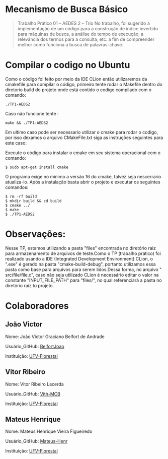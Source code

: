 # Mecanismo de Busca Básico 
> Trabalho Prático 01 – AEDES 2 – Trio
No trabalho, foi sugerido a implementação de um código para a construção de índice invertido para máquinas de busca, a análise do tempo de execução, a relevância dos termos para a consulta, etc. a fim de compreender melhor como funciona a busca de palavras-chave.

# Compilar o codigo no Ubuntu
Como o código foi feito por meio da IDE CLion então utilizaremos da cmakefile para compilar o código, primeiro tente rodar o Makefile dentro do diretorio build do projeto onde está contido o codigo compilado com o comando:
~~~
./TP1-AEDS2
~~~
Caso não funcione tente :
~~~
make && ./TP1-AEDS2
~~~
Em ultimo caso pode ser necessario utilizar o cmake para rodar o codigo, por isso dexamos o arquivo CMakeFile.txt siga as instruções seguintes para este caso:

Execute o código para instalar o cmake em seu sistema operacional com o comando:
~~~
$ sudo apt-get install cmake
~~~
O programa exige no minimo a versão 16 do cmake, talvez seja nescerrario atualiza-lo. Após a instalação basta abrir o projeto e executar os seguintes comandos:
~~~
$ rm -rf build
$ mkdir build && cd build
$ cmake ../
$ make 
$ ./TP1-AEDS2
~~~
# Observações:
Nesse TP, estamos utilizando a pasta "files" encontrada no diretório raiz para armazenamento de arquivos de teste.Como o TP (trabalho prático) foi realizado usando a IDE (Integrated Development Environment) CLion, o ".exe" é gerado na pasta "cmake-build-debug", portanto utilizamos essa pasta como base para arquivos para serem lidos.Dessa forma, no arquivo " src/file/file.c", caso não seja utilizado CLion é necessário editar o valor na constante "INPUT_FILE_PATH" para "files/", no qual referenciará a pasta no diretório raiz to projeto.

# Colaboradores
## João Victor
Nome: João Victor Graciano Belfort de Andrade

Usuário_GitHub: [BelfortJoao](https://github.com/BelfortJoao)

Instituição: [UFV-Florestal](https://www.novoscursos.ufv.br/graduacao/caf/ccp/www/)

## Vitor Ribeiro
Nome: Vitor Ribeiro Lacerda

Usuário_GitHub: [Vith-MCB](https://github.com/Vith-MCB)

Instituição: [UFV-Florestal](https://www.novoscursos.ufv.br/graduacao/caf/ccp/www/)

## Mateus Henrique
Nome: Mateus Henrique Vieira Figueiredo

Usuário_GitHub: [Mateus-Henr](https://github.com/Mateus-Henr)

Instituição: [UFV-Florestal](https://www.novoscursos.ufv.br/graduacao/caf/ccp/www/)
